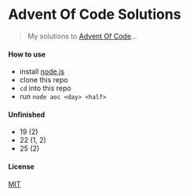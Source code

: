 # Advent Of Code Solutions

> My solutions to [Advent Of Code](http://adventofcode.com/)...

#### How to use

- install [node.js](https://nodejs.org/en/download)
- clone this repo
- `cd` into this repo
- run `node aoc <day> <half>`

#### Unfinished

- 19 (2)
- 22 (1, 2)
- 25 (2)

#### License

[MIT](http://choosealicense.com/licenses/mit/)
